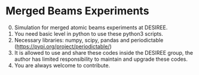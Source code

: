 # Merged Beams Experiments
0. Simulation for merged atomic beams experiments at DESIREE.
1. You need basic level in python to use these python3 scripts.
2. Necessary libraries: numpy, scipy, pandas and periodictable (https://pypi.org/project/periodictable/)
3. It is allowed to use and share these codes inside the DESIREE group, the author has limited responsibility to maintain and upgrade these codes.
4. You are always welcome to contribute.
